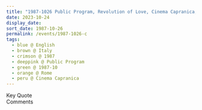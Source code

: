 ```yaml
---
title: "1987-1026 Public Program, Revolution of Love, Cinema Capranica, Via Capranica no. 101, Rome, Italy"
date: 2023-10-24
display_date: 
sort_date: 1987-10-26
permalink: /events/1987-1026-c
tags:
  - blue @ English
  - brown @ Italy
  - crimson @ 1987
  - deeppink @ Public Program
  - green @ 1987-10
  - orange @ Rome
  - peru @ Cinema Capranica
---
```


<wave-list>
  <list-title color="green" width="75">Key Quote</list-title>
  <list-item color="BlanchedAlmond"  width="200"></list-item>
  <list-item color="Lavender"></list-item>
  <list-item color="BlanchedAlmond"></list-item>
</wave-list>

<br>

<wave-list>
  <list-title color="green" width="75">Comments</list-title>
  <list-item color="BlanchedAlmond"  width="200"></list-item>
  <list-item color="Lavender"></list-item>
  <list-item color="BlanchedAlmond"></list-item>
</wave-list>